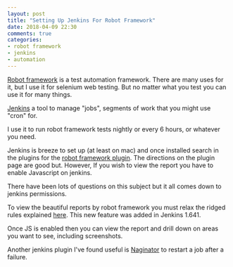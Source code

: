 ```yaml
---
layout: post
title: "Setting Up Jenkins For Robot Framework"
date: 2018-04-09 22:30
comments: true
categories: 
- robot framework
- jenkins
- automation
---
```


[Robot framework](http://www.robotframework.com) is a test automation framework. There are many uses for it, but I use it for selenium web testing. But no matter what you test you can use it for many things. 

[Jenkins](https://jenkins.io/) a tool to manage "jobs", segments of work that you might use "cron" for.

I use it to run robot framework tests nightly or every 6 hours, or whatever you need.

Jenkins is breeze to set up (at least on mac) and once installed search in the plugins for the [robot framework plugin](https://wiki.jenkins.io/display/JENKINS/Robot+Framework+Plugin). The directions on the plugin page are good but. However, If you wish to view the report you have to enable Javascript on jenkins. 

There have been lots of questions on this subject but it all comes down to jenkins permissions.

To view the beautiful reports by robot framework you must relax the ridged rules explained [here](https://wiki.jenkins.io/display/JENKINS/Configuring+Content+Security+Policy). This new feature was added in Jenkins 1.641.

Once JS is enabled then you can view the report and drill down on areas you want to see, including screenshots.

Another jenkins plugin I've found useful is [Naginator](https://wiki.jenkins.io/display/JENKINS/Naginator+Plugin) to restart a job after a failure.


